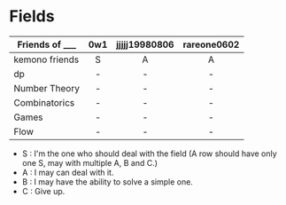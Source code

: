 # Fields


| Friends of ___ |        0w1         |   jjjjj19980806    |   rareone0602      |
|----------------|:------------------:|:------------------:|:------------------:|
| kemono friends |S                   |A                   |A                   
| dp             |-                   |-                   |-                   |
| Number Theory  |-                   |-                   |-                   |
| Combinatorics  |-                   |-                   |-                   |
| Games          |-                   |-                   |-                   |
| Flow           |-                   |-                   |-                   |

+ S : I'm the one who should deal with the field (A row should have only one S, may with multiple A, B and C.)
+ A : I may can deal with it.
+ B : I may have the ability to solve a simple one.
+ C : Give up.
